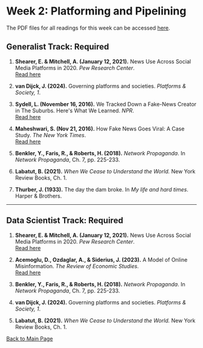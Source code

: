 # Week 2: Platforming and Pipelining

The PDF files for all readings for this week can be accessed [here](https://canvas.stanford.edu/courses/198736/files/folder/Week%202). 

## Generalist Track: Required

1. **Shearer, E. & Mitchell, A. (January 12, 2021).** News Use Across Social Media Platforms in 2020. *Pew Research Center*.  
   [Read here](https://www.pewresearch.org/journalism/2021/01/12/news-use-across-social-media-platforms-in-2020/)

2. **van Dijck, J. (2024).** Governing platforms and societies. *Platforms & Society, 1*.

3. **Sydell, L. (November 16, 2016).** We Tracked Down a Fake-News Creator in The Suburbs. Here's What We Learned. *NPR*.  
   [Read here](https://www.npr.org/sections/alltechconsidered/2016/11/23/503146770/npr-finds-the-head-of-a-covert-fake-news-operation-in-the-suburbs)

4. **Maheshwari, S. (Nov 21, 2016).** How Fake News Goes Viral: A Case Study. *The New York Times*.  
   [Read here](https://www.nytimes.com/2016/11/20/business/media/how-fake-news-spreads.html)

5. **Benkler, Y., Faris, R., & Roberts, H. (2018).** *Network Propaganda*. In *Network Propaganda*, Ch. 7, pp. 225-233.

6. **Labatut, B. (2021).** *When We Cease to Understand the World.* New York Review Books, Ch. 1.

7. **Thurber, J. (1933).** The day the dam broke. In *My life and hard times*. Harper & Brothers.

---

## Data Scientist Track: Required

1. **Shearer, E. & Mitchell, A. (January 12, 2021).** News Use Across Social Media Platforms in 2020. *Pew Research Center*.  
   [Read here](https://www.pewresearch.org/journalism/2021/01/12/news-use-across-social-media-platforms-in-2020/)

2. **Acemoglu, D., Ozdaglar, A., & Siderius, J. (2023).** A Model of Online Misinformation. *The Review of Economic Studies*.  
   [Read here](https://economics.mit.edu/sites/default/files/2023-10/A%20Model%20of%20Online%20Misinformation.pdf)

3. **Benkler, Y., Faris, R., & Roberts, H. (2018).** *Network Propaganda*. In *Network Propaganda*, Ch. 7, pp. 225-233.

4. **van Dijck, J. (2024).** Governing platforms and societies. *Platforms & Society, 1*.
   
5. **Labatut, B. (2021).** *When We Cease to Understand the World.* New York Review Books, Ch. 1.

[Back to Main Page](README.md) 
